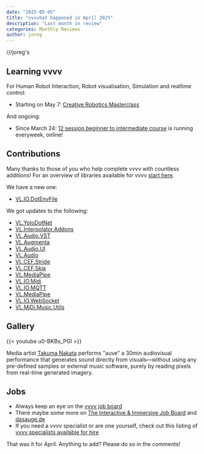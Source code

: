 ```yaml
---
date: "2025-05-05"
title: "vvvvhat happened in April 2025"
description: "Last month in review"
categories: Monthly Reviews
author: joreg
---
```



///joreg's



## Learning vvvv
For Human Robot Interaction, Robot visualisation, Simulation and realtime control:
- Starting on May 7: [Creative Robotics Masterclass](https://thenodeinstitute.org/courses/ss25-cm-creative-robotics/)

And ongoing:
- Since March 24: [12 session beginner to intermediate course](https://thenodeinstitute.org/vvvv-beginner-class-summer-2025/) is running everyweek, online!

## Contributions

Many thanks to those of you who help complete vvvv with countless additions! For an overview of libraries available for vvvv [start here](https://thegraybook.vvvv.org/reference/libraries/overview.html).

We have a new one:
- [VL.IO.DotEnvFile](https://www.nuget.org/packages/VL.IO.DotEnvFile)

We got updates to the following:
- [VL.YoloDotNet](https://www.nuget.org/packages/VL.YoloDotNet)
- [VL.Interpolator.Addons](https://www.nuget.org/packages/VL.Interpolator.Addons)
- [VL.Audio.VST](https://www.nuget.org/packages/VL.Audio.VST)
- [VL.Augmenta](https://www.nuget.org/packages/VL.Augmenta)
- [VL.Audio.UI](https://www.nuget.org/packages/VL.Audio.UI)
- [VL.Audio](https://www.nuget.org/packages/VL.Audio)
- [VL.CEF.Stride](https://www.nuget.org/packages/VL.CEF.Stride)
- [VL.CEF.Skia](https://www.nuget.org/packages/VL.CEF.Skia)
- [VL.MediaPipe](https://www.nuget.org/packages/VL.MediaPipe)
- [VL.IO.Midi](https://www.nuget.org/packages/VL.IO.Midi)
- [VL.IO.MQTT](https://www.nuget.org/packages/VL.IO.MQTT)
- [VL.MediaPipe](https://www.nuget.org/packages/VL.MediaPipe)
- [VL.IO.WebSocket](https://www.nuget.org/packages/VL.IO.WebSocket)
- [VL.MiDi.Music.Utils](https://www.nuget.org/packages/VL.MiDi.Music.Utils)


## Gallery

{{< youtube u0-BKBs_PGI >}}

Media artist [Takuma Nakata](https://www.takumanakata.com/) performs "auve" a 30min audiovisual performance that generates sound directly from visuals—without using any pre-defined samples or external music software, purely by reading pixels from real-time generated imagery.

## Jobs
- Always keep an eye on the [vvvv job board](https://discourse.vvvv.org/c/jobs)
- There maybe some more on [The Interactive & Immersive Job Board](https://jobs.interactiveimmersive.io/jobs/) and [dasauge.de](https://dasauge.de/sta/Vvvv/)
- If you need a vvvv specialist or are one yourself, check out this listing of [vvvv specialists available for hire](https://legacy.vvvv.org/documentation/vvvv-specialists-available-for-hire)

That was it for April. Anything to add? Please do so in the comments!


